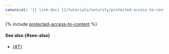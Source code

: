 ```yaml
---
canonical: '{{ link-docs }}/tutorials/security/protected-access-to-content/terraform'
---
```


{% include [protected-access-to-content](../../../_tutorials/security/protected-access-to-content-terraform.md) %}

#### See also {#see-also}

* [{#T}](console.md)
